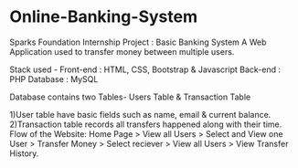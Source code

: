 # Online-Banking-System

Sparks Foundation Internship Project : Basic Banking System
A Web Application used to transfer money between multiple users.

Stack used - Front-end : HTML, CSS, Bootstrap & Javascript Back-end : PHP Database : MySQL

Database contains two Tables- Users Table & Transaction Table

1)User table have basic fields such as name, email & current balance.
2)Transaction table records all transfers happened along with their time.
Flow of the Website: Home Page > View all Users > Select and View one User > Transfer Money > Select reciever > View all Users > View Transfer History.

